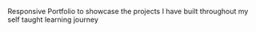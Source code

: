 Responsive Portfolio to showcase the projects I have built throughout my self taught learning journey